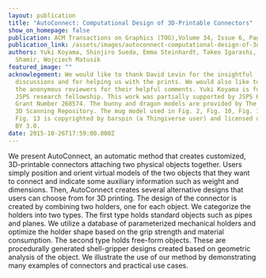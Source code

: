 ```yaml
---
layout: publication
title: "AutoConnect: Computational Design of 3D-Printable Connectors"
show_on_homepage: false
publication: ACM Transactions on Graphics (TOG),Volume 34, Issue 6, Pages 1-11
publication_link: /assets/images/autoconnect-computational-design-of-3d-printable-connectors.pdf
authors: Yuki Koyama, Shinjiro Sueda, Emma Steinhardt, Takeo Igarashi, Ariel
  Shamir, Wojciech Matusik
featured_image: ""
acknowlegement: We would like to thank David Levin for the insightful
  discussions and for helping us with the prints. We would also like to thank
  the anonymous reviewers for their helpful comments. Yuki Koyama is funded by
  JSPS research fellowship. This work was partially supported by JSPS KAKENHI
  Grant Number 268574. The bunny and dragon models are provided by The Stanford
  3D Scanning Repository. The mug model used in Fig. 2, Fig. 10, Fig. 12, and
  Fig. 13 is copyrighted by barspin (a Thingiverse user) and licensed under CC
  BY 3.0.
date: 2015-10-26T17:59:00.000Z
---
```

We present AutoConnect, an automatic method that creates customized, 3D-printable connectors attaching two physical objects together. Users simply position and orient virtual models of the two objects that they want to connect and indicate some auxiliary information such as weight and dimensions. Then, AutoConnect creates several alternative designs that users can choose from for 3D printing. The design of the connector is created by combining two holders, one for each object. We categorize the holders into two types. The first type holds standard objects such as pipes and planes. We utilize a database of parameterized mechanical holders and optimize the holder shape based on the grip strength and material consumption. The second type holds free-form objects. These are procedurally generated shell-gripper designs created based on geometric analysis of the object. We illustrate the use of our method by demonstrating many examples of connectors and practical use cases.